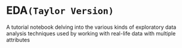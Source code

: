 # EDA`(Taylor Version)`
A tutorial notebook delving into the various kinds of exploratory data analysis techniques used by working with real-life data with multiple attributes
